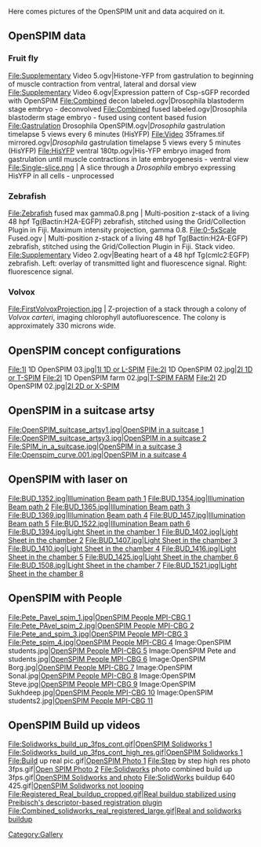 Here comes pictures of the OpenSPIM unit and data acquired on it.

## OpenSPIM data

### Fruit fly

<File:Supplementary> Video 5.ogv|Histone-YFP from gastrulation to
beginning of muscle contraction from ventral, lateral and dorsal view
<File:Supplementary> Video 6.ogv|Expression pattern of Csp-sGFP recorded
with OpenSPIM <File:Combined> decon labeled.ogv|Drosophila blastoderm
stage embryo - deconvolved <File:Combined> fused labeled.ogv|Drosophila
blastoderm stage embryo - fused using content based fusion
<File:Gastrulation> Drosophila OpenSPIM.ogv|*Drosophila* gastrulation
timelapse 5 views every 6 minutes (HisYFP) <File:Video> 35frames.tif
mirrored.ogv|*Drosophila* gastrulation timelapse 5 views every 5 minutes
(HisYFP) <File:HisYFP> ventral 180tp.ogv|His-YFP embryo imaged from
gastrulation until muscle contractions in late embryogenesis - ventral
view <File:Single-slice.png> | A slice through a *Drosophila* embryo
expressing HisYFP in all cells - unprocessed

### Zebrafish

<File:Zebrafish> fused max gamma0.8.png | Multi-position z-stack of a
living 48 hpf Tg(Bactin:H2A-EGFP) zebrafish, stitched using the
Grid/Collection Plugin in Fiji. Maximum intensity projection, gamma 0.8.
<File:0-5xScale> Fused.ogv | Multi-position z-stack of a living 48 hpf
Tg(Bactin:H2A-EGFP) zebrafish, stitched using the Grid/Collection Plugin
in Fiji. Stack video. <File:Supplementary> Video 2.ogv|Beating heart of
a 48 hpf Tg(cmlc2:EGFP) zebrafish. Left: overlay of transmitted light
and fluorescence signal. Right: fluorescence signal.

### Volvox

<File:FirstVolvoxProjection.jpg> | Z-projection of a stack through a
colony of <i> Volvox carteri</i>, imaging chlorophyll autofluorescence.
The colony is approximately 330 microns wide.

## OpenSPIM concept configurations

<File:1I> 1D OpenSPIM 03.jpg|[1I 1D or
L-SPIM](:Image:1I_1D_OpenSPIM_03.jpg "wikilink") <File:2I> 1D OpenSPIM
02.jpg|[2I 1D or T-SPIM](:Image:2I_1D_OpenSPIM_02.jpg "wikilink")
<File:2I> 1D OpenSPIM farm 02.jpg|[T-SPIM
FARM](:Image:2I_1D_OpenSPIM_farm_02.jpg "wikilink") <File:2I> 2D
OpenSPIM 02.jpg|[2I 2D or
X-SPIM](:image:2I_2D_OpenSPIM_02.jpg "wikilink")

## OpenSPIM in a suitcase artsy

<File:OpenSPIM_suitcase_artsy1.jpg>|[OpenSPIM in a suitcase
1](:Image:OpenSPIM_suitcase_artsy1.jpg "wikilink")
<File:OpenSPIM_suitcase_artsy3.jpg>|[OpenSPIM in a suitcase
2](:Image:OpenSPIM_suitcase_artsy3.jpg "wikilink")
<File:SPIM_in_a_suitcase.jpg>|[OpenSPIM in a suitcase
3](:Image:SPIM_in_a_suitcase.jpg "wikilink")
<File:Openspim_curve.001.jpg>|[OpenSPIM in a suitcase
4](:Image:Openspim_curve.001.jpg "wikilink")

## OpenSPIM with laser on

<File:BUD_1352.jpg>|[Illumination Beam path
1](:Image:BUD_1352.jpg "wikilink") <File:BUD_1354.jpg>|[Illumination
Beam path 2](:Image:BUD_1354.jpg "wikilink")
<File:BUD_1365.jpg>|[Illumination Beam path
3](:Image:BUD_1365.jpg "wikilink") <File:BUD_1369.jpg>|[Illumination
Beam path 4](:Image:BUD_1369.jpg "wikilink")
<File:BUD_1457.jpg>|[Illumination Beam path
5](:Image:BUD_1457.jpg "wikilink") <File:BUD_1522.jpg>|[Illumination
Beam path 6](:Image:BUD_1522.jpg "wikilink") <File:BUD_1394.jpg>|[Light
Sheet in the chamber 1](:Image:BUD_1394.jpg "wikilink")
<File:BUD_1402.jpg>|[Light Sheet in the chamber
2](:Image:BUD_1402.jpg "wikilink") <File:BUD_1407.jpg>|[Light Sheet in
the chamber 3](:Image:BUD_1407.jpg "wikilink")
<File:BUD_1410.jpg>|[Light Sheet in the chamber
4](:Image:BUD_1410.jpg "wikilink") <File:BUD_1416.jpg>|[Light Sheet in
the chamber 5](:Image:BUD_1416.jpg "wikilink")
<File:BUD_1425.jpg>|[Light Sheet in the chamber
6](:Image:BUD_1425.jpg "wikilink") <File:BUD_1508.jpg>|[Light Sheet in
the chamber 7](:Image:BUD_1508.jpg "wikilink")
<File:BUD_1521.jpg>|[Light Sheet in the chamber
8](:Image:BUD_1521.jpg "wikilink")

## OpenSPIM with People

<File:Pete_Pavel_spim_1.jpg>|[OpenSPIM People MPI-CBG
1](:Image:Pete_Pavel_spim_1.jpg "wikilink")
<File:Pete_PAvel_spim_2.jpg>|[OpenSPIM People MPI-CBG
2](:Image:Pete_PAvel_spim_2.jpg.jpg "wikilink")
<File:Pete_and_spim_3.jpg>|[OpenSPIM People MPI-CBG
3](:Image:Pete_and_spim_3.jpg "wikilink")
<File:Pete_spim_4.jpg>|[OpenSPIM People MPI-CBG
4](:Image:Pete_spim_4.jpg "wikilink") Image:OpenSPIM
students.jpg|[OpenSPIM People MPI-CBG
5](:Image:OpenSPIM_students.jpg "wikilink") Image:OpenSPIM Pete and
students.jpg|[OpenSPIM People MPI-CBG
6](:Image:OpenSPIM_Pete_and_students.jpg "wikilink") Image:OpenSPIM
Borg.jpg|[OpenSPIM People MPI-CBG
7](:Image:OpenSPIM_Borg.jpg "wikilink") Image:OpenSPIM
Sonal.jpg|[OpenSPIM People MPI-CBG
8](:Image:OpenSPIM_Sonal.jpg "wikilink") Image:OpenSPIM
Steve.jpg|[OpenSPIM People MPI-CBG
9](:Image:OpenSPIM_Steve.jpg "wikilink") Image:OpenSPIM
Sukhdeep.jpg|[OpenSPIM People MPI-CBG
10](:Image:OpenSPIM_Sukhdeep.jpg "wikilink") Image:OpenSPIM
students2.jpg|[OpenSPIM People MPI-CBG
11](:Image:OpenSPIM_students2.jpg "wikilink")

## OpenSPIM Build up videos

<File:Solidworks_build_up_3fps_cont.gif>|[OpenSPIM Solidworks
1](:Image:Solidworks_build_up_3fps_cont.gif "wikilink")
<File:Solidworks_build_up_3fps_cont_high_res.gif>|[OpenSPIM Solidworks
1](:Image:Solidworks_build_up_3fps_cont_high_res.gif "wikilink")
<File:Build> up real pic.gif|[OpenSPIM Photo
1](:Image:Build_up_real_pic.gif "wikilink") <File:Step> by step high res
photo 3fps.gif|[Open SPIM Photo
2](:Image:Step_by_step_high_res_photo_3fps.gif "wikilink")
<File:Solidworks> photo combined build up 3fps.gif|[OpenSPIM Solidworks
and
photo](:Image:Solidworks_photo_combined_build_up_3fps.gif "wikilink")
<File:SolidWorks> buildup 640 425.gif|[OpenSPIM Solidworks not
looping](:Image:SolidWorks_buildup_640_425.gif "wikilink")
<File:Registered_Real_buildup_cropped.gif>|[Real buildup stabilized
using Preibisch's descriptor-based registration
plugin](:Image:Registered_Real_buildup_cropped.gif "wikilink")
<File:Combined_solidworks_real_registered_large.gif>|[Real and
solidworks
buildup](:Image:Combined_solidworks_real_registered_large.gif "wikilink")

[Category:Gallery](Category:Gallery "wikilink")
